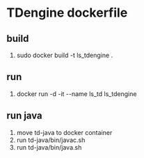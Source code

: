 # TDengine dockerfile

## build

1. sudo docker build -t ls_tdengine . 

## run

1. docker run -d -it --name ls_td ls_tdengine

## run java

1. move td-java to docker container
1. run td-java/bin/javac.sh
1. run td-java/bin/java.sh
